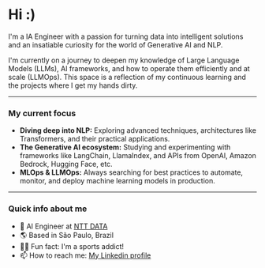 # Hi :)

I'm a IA Engineer with a passion for turning data into intelligent solutions and an insatiable curiosity for the world of Generative AI and NLP.

I'm currently on a journey to deepen my knowledge of Large Language Models (LLMs), AI frameworks, and how to operate them efficiently and at scale (LLMOps). This space is a reflection of my continuous learning and the projects where I get my hands dirty.

---

### My current focus

* **Diving deep into NLP:** Exploring advanced techniques, architectures like Transformers, and their practical applications.
* **The Generative AI ecosystem:** Studying and experimenting with frameworks like LangChain, LlamaIndex, and APIs from OpenAI, Amazon Bedrock, Hugging Face, etc.
* **MLOps & LLMOps:** Always searching for best practices to automate, monitor, and deploy machine learning models in production.

---

### Quick info about me 

* 💼 AI Engineer at [NTT DATA](https://www.nttdata.com/global/en/)
* 🌎 Based in São Paulo, Brazil
* 🤸‍♀️ Fun fact: I'm a sports addict! 
* 📫 How to reach me: [My Linkedin profile](https://www.linkedin.com/in/guimaraesabrina/)

